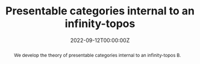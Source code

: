 ---
title: "Presentable categories internal to an infinity-topos"
authors:
- admin
- Sebastian Wolf
date: "2022-09-12T00:00:00Z"
doi: ""

# Schedule page publish date (NOT publication's date).
publishDate: "2022-09-12T00:00:00Z"

# Publication type.
# Accepts a single type but formatted as a YAML list (for Hugo requirements).
# Enter a publication type from the CSL standard.
publication_types: ["article"]

# Publication name and optional abbreviated publication name.
publication: "Presentable categories internal to an infinity-topos"
publication_short: ""

abstract: We develop the theory of presentable categories internal to an infinity-topos B.

links:
url_pdf: https://arxiv.org/pdf/2209.05103.pdf

---